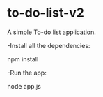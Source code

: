 # to-do-list-v2

A simple To-do list application.

-Install all the dependencies:

npm install

-Run the app:

node app.js
